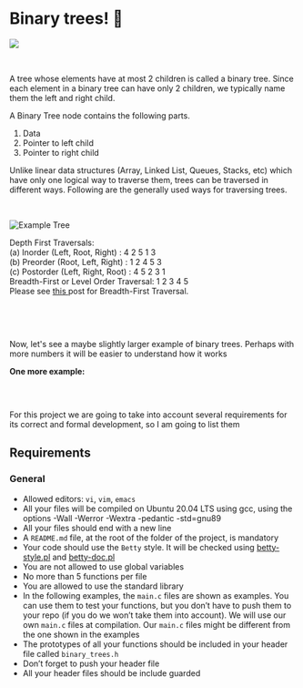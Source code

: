 # Binary trees! 🌳
<p><img src="https://slideplayer.com/4990278/16/images/slide_1.jpg"></p>
<p><br></p>
<p>A tree whose elements have at most 2 children is called a binary tree. Since each element in a binary tree can have only 2 children, we typically name them the left and right child.&nbsp;</p>
<p>A Binary Tree node contains the following parts.</p>
<ol>
    <li>Data</li>
    <li>Pointer to left child</li>
    <li>Pointer to right child</li>
</ol>
<p>Unlike linear data structures (Array, Linked List, Queues, Stacks, etc) which have only one logical way to traverse them, trees can be traversed in different ways. Following are the generally used ways for traversing trees.</p>
<div><br></div>
<p><img src="https://media.geeksforgeeks.org/wp-content/cdn-uploads/2009/06/tree12.gif" alt="Example Tree"></p>

<p>Depth First Traversals:&nbsp;<br>(a) Inorder (Left, Root, Right) : 4 2 5 1 3&nbsp;<br>(b) Preorder (Root, Left, Right) : 1 2 4 5 3&nbsp;<br>(c) Postorder (Left, Right, Root) : 4 5 2 3 1<br>Breadth-First or Level Order Traversal: 1 2 3 4 5&nbsp;<br>Please see <a href="https://www.geeksforgeeks.org/level-order-tree-traversal/">this&nbsp;</a>post for Breadth-First Traversal.&nbsp;</p>
<p><br></p>
<p><br></p>

<p>Now, let&apos;s see a maybe slightly larger example of binary trees. Perhaps with more numbers it will be easier to understand how it works</p>
<p><strong>One more example:</strong>&nbsp;</p>
<p><img src="https://media.geeksforgeeks.org/wp-content/cdn-uploads/Preorder-from-Inorder-and-Postorder-traversals.jpg" alt=""></p>
<p><br></p>
<p>For this project we are going to take into account several requirements for its correct and formal development, so I am going to list them</p>
<h2>Requirements</h2>
<h3>General</h3>
<ul>
    <li>Allowed editors:&nbsp;<code>vi</code>,&nbsp;<code>vim</code>,&nbsp;<code>emacs</code></li>
    <li>All your files will be compiled on Ubuntu 20.04 LTS using gcc, using the options -Wall -Werror -Wextra -pedantic -std=gnu89</li>
    <li>All your files should end with a new line</li>
    <li>A&nbsp;<code>README.md</code> file, at the root of the folder of the project, is mandatory</li>
    <li>Your code should use the&nbsp;<code>Betty</code> style. It will be checked using&nbsp;<a href="https://github.com/holbertonschool/Betty/blob/master/betty-style.pl" target="_blank" title="betty-style.pl">betty-style.pl</a> and&nbsp;<a href="https://github.com/holbertonschool/Betty/blob/master/betty-doc.pl" target="_blank" title="betty-doc.pl">betty-doc.pl</a></li>
    <li>You are not allowed to use global variables</li>
    <li>No more than 5 functions per file</li>
    <li>You are allowed to use the standard library</li>
    <li>In the following examples, the&nbsp;<code>main.c</code> files are shown as examples. You can use them to test your functions, but you don&rsquo;t have to push them to your repo (if you do we won&rsquo;t take them into account). We will use our own&nbsp;<code>main.c</code> files at compilation. Our&nbsp;<code>main.c</code> files might be different from the one shown in the examples</li>
    <li>The prototypes of all your functions should be included in your header file called&nbsp;<code>binary_trees.h</code></li>
    <li>Don&rsquo;t forget to push your header file</li>
    <li>All your header files should be include guarded</li>
</ul>
